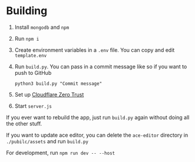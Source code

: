 # Building

1. Install `mongodb` and `npm`
2. Run `npm i`
3. Create environment variables in a `.env` file. You can copy and edit `template.env`
4. Run `build.py`. You can pass in a commit message like so if you want to push to GitHub

   ```
   python3 build.py "Commit message"
   ```

5. Set up [Cloudflare Zero Trust](https://developers.cloudflare.com/cloudflare-one/identity/one-time-pin/)
6. Start `server.js`

If you ever want to rebuild the app, just run `build.py` again without doing all the other stuff.

If you want to update ace editor, you can delete the `ace-editor` directory in `./pubilc/assets` and run `build.py`

For development, run `npm run dev -- --host`
